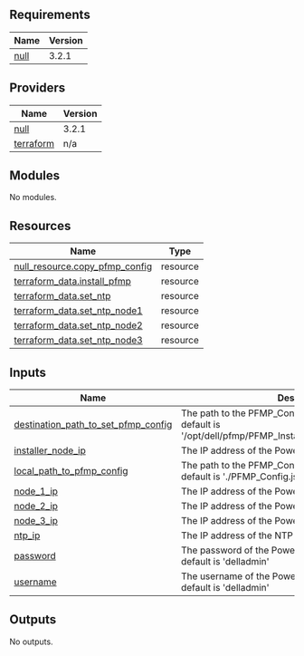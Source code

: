 <!-- BEGIN_TF_DOCS -->
## Requirements

| Name | Version |
|------|---------|
| <a name="requirement_null"></a> [null](#requirement\_null) | 3.2.1 |

## Providers

| Name | Version |
|------|---------|
| <a name="provider_null"></a> [null](#provider\_null) | 3.2.1 |
| <a name="provider_terraform"></a> [terraform](#provider\_terraform) | n/a |

## Modules

No modules.

## Resources

| Name | Type |
|------|------|
| [null_resource.copy_pfmp_config](https://registry.terraform.io/providers/hashicorp/null/3.2.1/docs/resources/resource) | resource |
| [terraform_data.install_pfmp](https://registry.terraform.io/providers/hashicorp/terraform/latest/docs/resources/data) | resource |
| [terraform_data.set_ntp](https://registry.terraform.io/providers/hashicorp/terraform/latest/docs/resources/data) | resource |
| [terraform_data.set_ntp_node1](https://registry.terraform.io/providers/hashicorp/terraform/latest/docs/resources/data) | resource |
| [terraform_data.set_ntp_node2](https://registry.terraform.io/providers/hashicorp/terraform/latest/docs/resources/data) | resource |
| [terraform_data.set_ntp_node3](https://registry.terraform.io/providers/hashicorp/terraform/latest/docs/resources/data) | resource |

## Inputs

| Name | Description | Type | Default | Required |
|------|-------------|------|---------|:--------:|
| <a name="input_destination_path_to_set_pfmp_config"></a> [destination\_path\_to\_set\_pfmp\_config](#input\_destination\_path\_to\_set\_pfmp\_config) | The path to the PFMP\_Config is set on the installer VM, default is '/opt/dell/pfmp/PFMP\_Installer/config/PFMP\_Config.json' | `string` | `"/opt/dell/pfmp/PFMP_Installer/config/PFMP_Config.json"` | no |
| <a name="input_installer_node_ip"></a> [installer\_node\_ip](#input\_installer\_node\_ip) | The IP address of the PowerFlex installer node. | `string` | n/a | yes |
| <a name="input_local_path_to_pfmp_config"></a> [local\_path\_to\_pfmp\_config](#input\_local\_path\_to\_pfmp\_config) | The path to the PFMP\_Config on the local machine, default is './PFMP\_Config.json' | `string` | `"./PFMP_Config.json"` | no |
| <a name="input_node_1_ip"></a> [node\_1\_ip](#input\_node\_1\_ip) | The IP address of the PowerFlex node 1. | `string` | n/a | yes |
| <a name="input_node_2_ip"></a> [node\_2\_ip](#input\_node\_2\_ip) | The IP address of the PowerFlex node 2. | `string` | n/a | yes |
| <a name="input_node_3_ip"></a> [node\_3\_ip](#input\_node\_3\_ip) | The IP address of the PowerFlex node 3. | `string` | n/a | yes |
| <a name="input_ntp_ip"></a> [ntp\_ip](#input\_ntp\_ip) | The IP address of the NTP server. | `string` | n/a | yes |
| <a name="input_password"></a> [password](#input\_password) | The password of the PowerFlex nodes and installer, default is 'delladmin' | `string` | `"delladmin"` | no |
| <a name="input_username"></a> [username](#input\_username) | The username of the PowerFlex nodes and installer, default is 'delladmin' | `string` | `"delladmin"` | no |

## Outputs

No outputs.
<!-- END_TF_DOCS -->